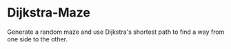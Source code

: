 # Dijkstra-Maze
Generate a random maze and use Dijkstra's shortest path to find a way from one side to the other.
